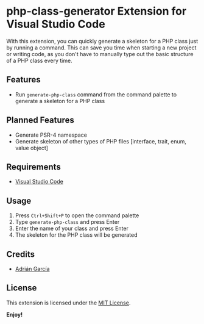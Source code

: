 # php-class-generator Extension for Visual Studio Code

With this extension, you can quickly generate a skeleton for a PHP class just by running a command. This can save you time when starting a new project or writing code, as you don't have to manually type out the basic structure of a PHP class every time.

## Features

- Run `generate-php-class` command from the command palette to generate a skeleton for a PHP class

## Planned Features

- Generate PSR-4 namespace
- Generate skeleton of other types of PHP files [interface, trait, enum, value object]

## Requirements

- [Visual Studio Code](https://code.visualstudio.com/)

## Usage

1. Press `Ctrl+Shift+P` to open the command palette
2. Type `generate-php-class` and press Enter
3. Enter the name of your class and press Enter
4. The skeleton for the PHP class will be generated


## Credits

- [Adrián García](https://github.com/adrigar94)

## License

This extension is licensed under the [MIT License](LICENSE).

**Enjoy!**
